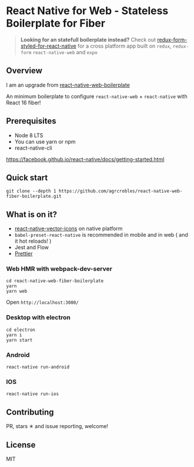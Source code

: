 # React Native for Web - Stateless Boilerplate for Fiber

> **Looking for an statefull boilerplate instead?** Check out [redux-form-styled-for-react-native](https://github.com/agrcrobles/redux-form-styled-for-react-native) for a cross platform app built on `redux`, `redux-form` `react-native-web` and `expo`

## Overview

I am an upgrade from [react-native-web-boilerplate](https://github.com/agrcrobles/react-native-web-boilerplate)

An minimum boilerplate to configure `react-native-web` + `react-native` with React 16 fiber!

## Prerequisites

* Node 8 LTS
* You can use yarn or npm
* react-native-cli

https://facebook.github.io/react-native/docs/getting-started.html

## Quick start
```
git clone --depth 1 https://github.com/agrcrobles/react-native-web-fiber-boilerplate.git
```

## What is on it?

 - [react-native-vector-icons](https://github.com/oblador/react-native-vector-icons) on native platform
 - `babel-preset-react-native` is recommended in mobile and in web ( and it hot reloads! )
 - Jest and Flow
 - [Prettier](https://prettier.io/docs/en/install.html)

### Web HMR with webpack-dev-server
```
cd react-native-web-fiber-boilerplate
yarn
yarn web
```
Open `http://localhost:3000/`

### Desktop with electron

```
cd electron
yarn i
yarn start
```

### Android

```
react-native run-android
```

### IOS

```
react-native run-ios
```

## Contributing

PR, stars ✭ and issue reporting, welcome!

## License

MIT
